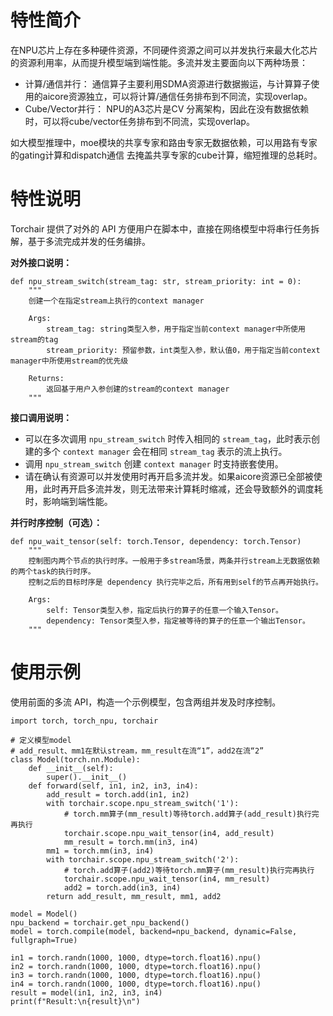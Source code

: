 # 特性简介
在NPU芯片上存在多种硬件资源，不同硬件资源之间可以并发执行来最大化芯片的资源利用率，从而提升模型端到端性能。多流并发主要面向以下两种场景：
* 计算/通信并行： 通信算子主要利用SDMA资源进行数据搬运，与计算算子使用的aicore资源独立，可以将计算/通信任务排布到不同流，实现overlap。
* Cube/Vector并行： NPU的A3芯片是CV 分离架构，因此在没有数据依赖时，可以将cube/vector任务排布到不同流，实现overlap。

如大模型推理中，moe模块的共享专家和路由专家无数据依赖，可以用路有专家的gating计算和dispatch通信 去掩盖共享专家的cube计算，缩短推理的总耗时。


# 特性说明
Torchair 提供了对外的 API 方便用户在脚本中，直接在网络模型中将串行任务拆解，基于多流完成并发的任务编排。

 **对外接口说明：** 

```
def npu_stream_switch(stream_tag: str, stream_priority: int = 0):
    """
    创建一个在指定stream上执行的context manager

    Args:
        stream_tag: string类型入参，用于指定当前context manager中所使用stream的tag
        stream_priority: 预留参数，int类型入参，默认值0，用于指定当前context manager中所使用stream的优先级
        
    Returns:
        返回基于用户入参创建的stream的context manager
    """
```

 **接口调用说明：** 
* 可以在多次调用 `npu_stream_switch` 时传入相同的 `stream_tag`，此时表示创建的多个 `context manager` 会在相同 `stream_tag` 表示的流上执行。
* 调用 `npu_stream_switch` 创建 `context manager` 时支持嵌套使用。
* 请在确认有资源可以并发使用时再开启多流并发。如果aicore资源已全部被使用，此时再开启多流并发，则无法带来计算耗时缩减，还会导致额外的调度耗时，影响端到端性能。


 **并行时序控制（可选）：** 
```
def npu_wait_tensor(self: torch.Tensor, dependency: torch.Tensor) 
    """
    控制图内两个节点的执行时序。一般用于多stream场景，两条并行stream上无数据依赖的两个task的执行时序。
    控制之后的目标时序是 dependency 执行完毕之后，所有用到self的节点再开始执行。

    Args:
        self: Tensor类型入参，指定后执行的算子的任意一个输入Tensor。
        dependency: Tensor类型入参，指定被等待的算子的任意一个输出Tensor。
    """
```


# 使用示例
使用前面的多流 API，构造一个示例模型，包含两组并发及时序控制。


```
import torch, torch_npu, torchair

# 定义模型model
# add_result、mm1在默认stream，mm_result在流“1”，add2在流“2”
class Model(torch.nn.Module):
    def __init__(self):
        super().__init__()
    def forward(self, in1, in2, in3, in4):
        add_result = torch.add(in1, in2)
        with torchair.scope.npu_stream_switch('1'): 
            # torch.mm算子(mm_result)等待torch.add算子(add_result)执行完再执行
            torchair.scope.npu_wait_tensor(in4, add_result)
            mm_result = torch.mm(in3, in4)
        mm1 = torch.mm(in3, in4)
        with torchair.scope.npu_stream_switch('2'):
            # torch.add算子(add2)等待torch.mm算子(mm_result)执行完再执行
            torchair.scope.npu_wait_tensor(in4, mm_result)
            add2 = torch.add(in3, in4)
        return add_result, mm_result, mm1, add2

model = Model()
npu_backend = torchair.get_npu_backend()
model = torch.compile(model, backend=npu_backend, dynamic=False, fullgraph=True)

in1 = torch.randn(1000, 1000, dtype=torch.float16).npu()
in2 = torch.randn(1000, 1000, dtype=torch.float16).npu()
in3 = torch.randn(1000, 1000, dtype=torch.float16).npu()
in4 = torch.randn(1000, 1000, dtype=torch.float16).npu()
result = model(in1, in2, in3, in4)
print(f"Result:\n{result}\n")

```

